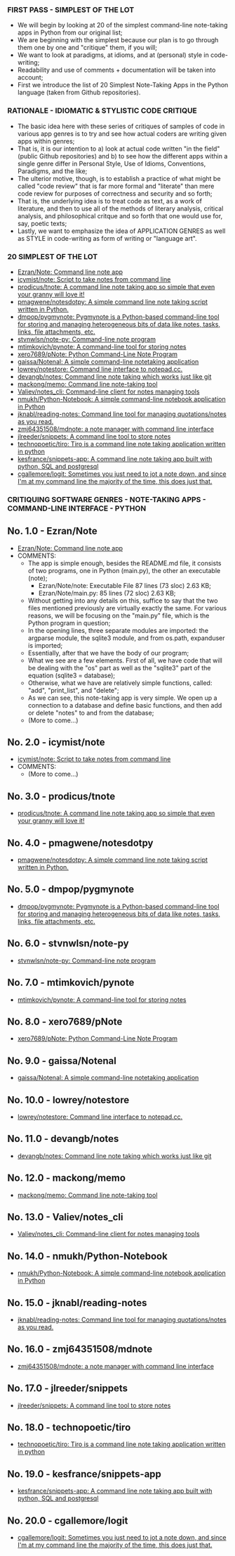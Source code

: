 ### FIRST PASS - SIMPLEST OF THE LOT
* We will begin by looking at 20 of the simplest command-line note-taking apps in Python from our original list;
* We are beginning with the simplest because our plan is to go through them one by one and "critique" them, if you will;
* We want to look at paradigms, at idioms, and at (personal) style in code-writing;
* Readability and use of comments + documentation will be taken into account;
* First we introduce the list of 20 Simplest Note-Taking Apps in the Python language (taken from Github repositories).

### RATIONALE - IDIOMATIC & STYLISTIC CODE CRITIQUE
* The basic idea here with these series of critiques of samples of code in various app genres is to try and see how actual coders are writing given apps within genres;
* That is, it is our intention to a) look at actual code written "in the field" (public Github repositories) and b) to see how the different apps within a single genre differ in Personal Style, Use of Idioms, Conventions, Paradigms, and the like;
* The ulterior motive, though, is to establish a practice of what might be called "code review" that is far more formal and "literate" than mere code review for purposes of correctness and security and so forth;
* That is, the underlying idea is to treat code as text, as a work of literature, and then to use all of the methods of literary analysis, critical analysis, and philosophical critque and so forth that one would use for, say, poetic texts;
* Lastly, we want to emphasize the idea of APPLICATION GENRES as well as STYLE in code-writing as form of writing or "language art".

### 20 SIMPLEST OF THE LOT
* [Ezran/Note: Command line note app](https://github.com/Ezran/Note)
* [icymist/note: Script to take notes from command line](https://github.com/icymist/note)
* [prodicus/tnote: A command line note taking app so simple that even your granny will love it!](https://github.com/prodicus/tnote)
* [pmagwene/notesdotpy: A simple command line note taking script written in Python.](https://github.com/pmagwene/notesdotpy)
* [dmpop/pygmynote: Pygmynote is a Python-based command-line tool for storing and managing heterogeneous bits of data like notes, tasks, links, file attachments, etc.](https://github.com/dmpop/pygmynote)
* [stvnwlsn/note-py: Command-line note program](https://github.com/stvnwlsn/note-py)
* [mtimkovich/pynote: A command-line tool for storing notes](https://github.com/mtimkovich/pynote)
* [xero7689/pNote: Python Command-Line Note Program](https://github.com/xero7689/pNote)
* [gaissa/Notenal: A simple command-line notetaking application](https://github.com/gaissa/Notenal)
* [lowrey/notestore: Command line interface to notepad.cc.](https://github.com/lowrey/notestore)
* [devangb/notes: Command line note taking which works just like git](https://github.com/devangb/notes)
* [mackong/memo: Command line note-taking tool](https://github.com/mackong/memo)
* [Valiev/notes_cli: Command-line client for notes managing tools](https://github.com/Valiev/notes_cli)
* [nmukh/Python-Notebook: A simple command-line notebook application in Python](https://github.com/nmukh/Python-Notebook)
* [jknabl/reading-notes: Command line tool for managing quotations/notes as you read.](https://github.com/jknabl/reading-notes)
* [zmj64351508/mdnote: a note manager with command line interface](https://github.com/zmj64351508/mdnote)
* [jlreeder/snippets: A command line tool to store notes](https://github.com/jlreeder/snippets)
* [technopoetic/tiro: Tiro is a command line note taking application written in python](https://github.com/technopoetic/tiro)
* [kesfrance/snippets-app: A command line note taking app built with python, SQL and postgresql](https://github.com/kesfrance/snippets-app)
* [cgallemore/logit: Sometimes you just need to jot a note down, and since I'm at my command line the majority of the time, this does just that.](https://github.com/cgallemore/logit)

### CRITIQUING SOFTWARE GENRES - NOTE-TAKING APPS - COMMAND-LINE INTERFACE - PYTHON
## No. 1.0 - Ezran/Note
* [Ezran/Note: Command line note app](https://github.com/Ezran/Note)
* COMMENTS:
    * The app is simple enough, besides the README.md file, it consists of two programs, one in Python (main.py), the other an executable (note);
        * Ezran/Note/note: Executable File  87 lines (73 sloc)  2.63 KB;
        * Ezran/Note/main.py: 85 lines (72 sloc)  2.63 KB;
   * Without getting into any details on this, suffice to say that the two files mentioned previously are virtually exactly the same. For various reasons, we will be focusing on the "main.py" file, which is the Python program in question;
   * In the opening lines, three separate modules are imported: the argparse module, the sqlite3 module, and from os.path, expanduser is imported;
   * Essentially, after that we have the body of our program;
   * What we see are a few elements. First of all, we have code that will be dealing with the "os" part as well as the "sqlite3" part of the equation (sqlite3 = database);
   * Otherwise, what we have are relatively simple functions, called: "add", "print_list", and "delete";
   * As we can see, this note-taking app is very simple. We open up a connection to a database and define basic functions, and then add or delete "notes" to and from the database;
   * (More to come...)

## No. 2.0 - icymist/note
* [icymist/note: Script to take notes from command line](https://github.com/icymist/note)
* COMMENTS:
    * (More to come...)

## No. 3.0 - prodicus/tnote
* [prodicus/tnote: A command line note taking app so simple that even your granny will love it!](https://github.com/prodicus/tnote)

## No. 4.0 - pmagwene/notesdotpy
* [pmagwene/notesdotpy: A simple command line note taking script written in Python.](https://github.com/pmagwene/notesdotpy)

## No. 5.0 - dmpop/pygmynote
* [dmpop/pygmynote: Pygmynote is a Python-based command-line tool for storing and managing heterogeneous bits of data like notes, tasks, links, file attachments, etc.](https://github.com/dmpop/pygmynote)

## No. 6.0 - stvnwlsn/note-py
* [stvnwlsn/note-py: Command-line note program](https://github.com/stvnwlsn/note-py)

## No. 7.0 - mtimkovich/pynote
* [mtimkovich/pynote: A command-line tool for storing notes](https://github.com/mtimkovich/pynote)

## No. 8.0 - xero7689/pNote
* [xero7689/pNote: Python Command-Line Note Program](https://github.com/xero7689/pNote)

## No. 9.0 - gaissa/Notenal
* [gaissa/Notenal: A simple command-line notetaking application](https://github.com/gaissa/Notenal)

## No. 10.0 - lowrey/notestore
* [lowrey/notestore: Command line interface to notepad.cc.](https://github.com/lowrey/notestore)

## No. 11.0 - devangb/notes
* [devangb/notes: Command line note taking which works just like git](https://github.com/devangb/notes)

## No. 12.0 - mackong/memo
* [mackong/memo: Command line note-taking tool](https://github.com/mackong/memo)

## No. 13.0 - Valiev/notes_cli
* [Valiev/notes_cli: Command-line client for notes managing tools](https://github.com/Valiev/notes_cli)

## No. 14.0 - nmukh/Python-Notebook
* [nmukh/Python-Notebook: A simple command-line notebook application in Python](https://github.com/nmukh/Python-Notebook)

## No. 15.0 - jknabl/reading-notes
* [jknabl/reading-notes: Command line tool for managing quotations/notes as you read.](https://github.com/jknabl/reading-notes)

## No. 16.0 - zmj64351508/mdnote
* [zmj64351508/mdnote: a note manager with command line interface](https://github.com/zmj64351508/mdnote)

## No. 17.0 - jlreeder/snippets
* [jlreeder/snippets: A command line tool to store notes](https://github.com/jlreeder/snippets)

## No. 18.0 - technopoetic/tiro
* [technopoetic/tiro: Tiro is a command line note taking application written in python](https://github.com/technopoetic/tiro)

## No. 19.0 - kesfrance/snippets-app
* [kesfrance/snippets-app: A command line note taking app built with python, SQL and postgresql](https://github.com/kesfrance/snippets-app)

## No. 20.0 - cgallemore/logit
* [cgallemore/logit: Sometimes you just need to jot a note down, and since I'm at my command line the majority of the time, this does just that.](https://github.com/cgallemore/logit)
